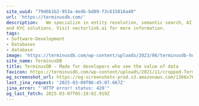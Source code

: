 ```yaml
---
site_uuid: "79d6b1b2-953a-4edb-bd09-f3c615816a40"
url: 'https://terminusdb.com/'
description:   We specialize in entity resolution, semantic search, AI classification, RAG,
and KYC solutions. Visit vectorlink.ai for more information.
tags:
- Software-Development
- Databases
- database
image: 'https://terminusdb.com/wp-content/uploads/2023/06/terminusdb-home-page-og.png'
site_name: TerminusDB
title: TerminusDB - Made for developers who see the value of data
favicon: https://terminusdb.com/wp-content/uploads/2021/11/cropped-TerminusDB-Symbol-192x192.png
og_screenshot_url: https://og-screenshots-prod.s3.amazonaws.com/1366x768/80/false/c6f5b437e1e630328dca51e853ea9ca1377ab45efad17037dcd9ed87f72859d6.jpeg
last_jina_request: '2025-03-09T06:45:07.667Z'
jina_error: "'HTTP error! status: 429'"
og_last_fetch: 2025-03-07T05:19:02.919Z
---
```


